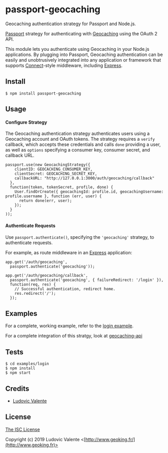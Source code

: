 # passport-geocaching
Geocaching authentication strategy for Passport and Node.js.

[Passport](http://passportjs.org/) strategy for authenticating with [Geocaching](http://www.geocaching.com/)
using the OAuth 2 API.

This module lets you authenticate using Geocaching in your Node.js applications.
By plugging into Passport, Geocaching authentication can be easily and
unobtrusively integrated into any application or framework that supports
[Connect](http://www.senchalabs.org/connect/)-style middleware, including
[Express](http://expressjs.com/).

## Install

    $ npm install passport-geocaching

## Usage

#### Configure Strategy

The Geocaching authentication strategy authenticates users using a Geocaching account
and OAuth tokens.  The strategy requires a `verify` callback, which accepts
these credentials and calls `done` providing a user, as well as `options`
specifying a consumer key, consumer secret, and callback URL.

    passport.use(new GeocachingStrategy({
        clientID: GEOCACHING_CONSUMER_KEY,
        clientSecret: GEOCACHING_SECRET_KEY,
        callbackURL: "http://127.0.0.1:3000/auth/geocaching/callback"
      },
      function(token, tokenSecret, profile, done) {
        User.findOrCreate({ geocachingId: profile.id, geocachingUsername: profile.username }, function (err, user) {
          return done(err, user);
        });
      }
    ));

#### Authenticate Requests

Use `passport.authenticate()`, specifying the `'geocaching'` strategy, to
authenticate requests.

For example, as route middleware in an [Express](http://expressjs.com/)
application:

    app.get('/auth/geocaching',
      passport.authenticate('geocaching'));
    
    app.get('/auth/geocaching/callback', 
      passport.authenticate('geocaching', { failureRedirect: '/login' }),
      function(req, res) {
        // Successful authentication, redirect home.
        res.redirect('/');
      });

## Examples

For a complete, working example, refer to the [login example](https://github.com/ludoo0d0a/passport-geocaching/tree/master/examples/login).

For a complete integration of this stratgy, look at [geocaching-api](https://github.com/ludoo0d0a/geocaching-api)

## Tests

    $ cd examples/login
    $ npm install
    $ npm start


## Credits

  - [Ludovic Valente](http://github.com/ludoo0d0a)

## License

[The ISC License](http://opensource.org/licenses/ISC)

Copyright (c) 2019 Ludovic Valente <[http://www.geoking.fr/](http://www.geoking.fr)>
